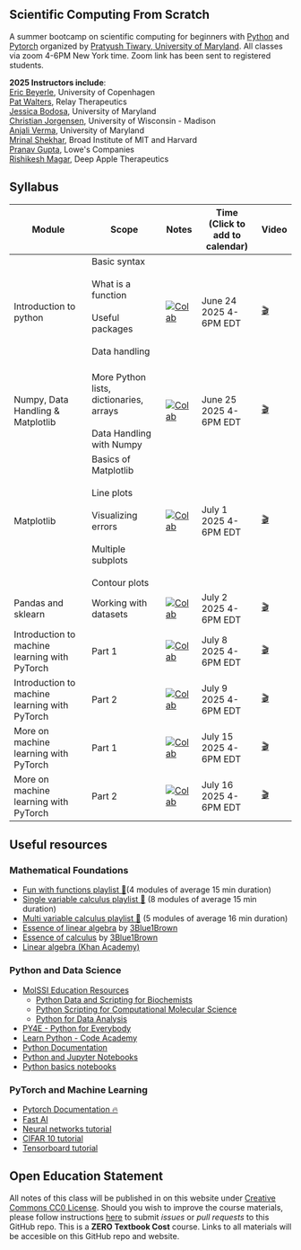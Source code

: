 Scientific Computing From Scratch
---------------------------------
A summer bootcamp on scientific computing for beginners with [Python](https://www.python.org) and [Pytorch](https://pytorch.org) organized by [Pratyush Tiwary, University of Maryland](http://go.umd.edu/tiwarylab). All classes via zoom 4-6PM New York time. Zoom link has been sent to registered students.

**2025 Instructors include**:<br>
[Eric Beyerle](https://erb24.github.io/), University of Copenhagen<br>
[Pat Walters](https://relaytx.com/our-team/pat-walters-ph-d/), Relay Therapeutics<br>
[Jessica Bodosa](https://jbodosa.com/), University of Maryland<br>
[Christian Jorgensen](https://scholar.google.com/citations?user=XdQ2ynwAAAAJ&hl=en), University of Wisconsin - Madison<br>
[Anjali Verma](https://ipst.umd.edu/people/anjali-verma), University of Maryland<br>
[Mrinal Shekhar](https://www.broadinstitute.org/bios/mrinal-shekhar), Broad Institute of MIT and Harvard<br>
[Pranav Gupta](https://www.linkedin.com/in/pranav-gupta-b6562043/), Lowe's Companies<br>
[Rishikesh Magar](https://www.linkedin.com/in/rishikesh-magar/), Deep Apple Therapeutics<br>

## Syllabus

Module | Scope | Notes | Time <br> (Click to add to calendar) | Video 
--------------------- | --------------------- | --------------------- | ------- | --- 
Introduction to python | Basic syntax <br><br> What is a function <br><br> Useful packages <br><br> Data handling <br><br> | [![Colab](https://colab.research.google.com/assets/colab-badge.svg)](https://colab.research.google.com/drive/1tCOHMP5nQGDLmTs1UEyKE8OGXGSRANTg?usp=sharing) | June 24 2025 4-6PM EDT| [🎬](https://umd.zoom.us/rec/share/Zm0XdlLfN4cMADrfwC5Fr8GNrM0DlyzXAsmm23dTdYqLOFqAEooNNpaHfA5yP5o.DMm2CP8D_TAZhJNO?startTime=1750795427000) 
Numpy, Data Handling & Matplotlib | More Python lists, dictionaries, arrays <br><br> Data Handling with Numpy|   [![Colab](https://colab.research.google.com/assets/colab-badge.svg)](https://colab.research.google.com/drive/1nCB7peWOERcnz9pU5RMazZ410G3sGefa)| June 25 2025 4-6PM EDT | [🎬](https://umd.zoom.us/rec/share/3jJnh9NTu9k4-dXE-HJTVlaQd2leG7oDL78ZJmcTTjaeUDUr4h5d9zWXH76wq-c.aV41y1SVkXJvGzkq?startTime=1750882031000)
Matplotlib | Basics of Matplotlib <br><br> Line plots <br><br> Visualizing errors <br><br> Multiple subplots <br><br> Contour plots| [![Colab](https://colab.research.google.com/assets/colab-badge.svg)](https://colab.research.google.com/drive/1OHiH7hPNm_pOhhsDcxt8n-gf5uvD8fmH?usp=sharing) |  July 1 2025 4-6PM EDT | [🎬](https://umd.zoom.us/rec/share/1wiWGnvJLPo_gKRSwYLmaaHSo8LoEZA2vho3BZalONIq-yfp_HjO-Q-2scBh1Ro.xBgN8xGUwzX4xweQ?startTime=1751400139000)
Pandas and sklearn | Working with datasets  | [![Colab](https://colab.research.google.com/assets/colab-badge.svg)](https://colab.research.google.com/drive/12a-RUZ5hjTSXrSgDFiavJmmEv2jf4-6K) |  July 2 2025 4-6PM EDT |  [🎬](https://umd.zoom.us/rec/share/VCPMZOQXi9lONMIz_U-IznQzME0UVI0p9elbM1GAZuDl_ddzm9N51TeXgpD60aw-.2RTWDY8QtZgAv2Na?startTime=1751486602000)
Introduction to machine learning with PyTorch | Part 1| [![Colab](https://colab.research.google.com/assets/colab-badge.svg)](https://colab.research.google.com/drive/1rNy5uM6-iS44pMTHrzZe9n1UYbEP8gPk#scrollTo=Sr2G8r4VLoeD) | July 8 2025 4-6PM EDT| [🎬](https://umd.zoom.us/rec/share/1DeBb3xA7AaRXLe3tVcehrft2u0PF9nZsjuwBxQZhpl1brIIl5TDJFhTvUMobnsE.EiwWoLt3UtRebOUB)|
Introduction to machine learning with PyTorch | Part 2 | [![Colab](https://colab.research.google.com/assets/colab-badge.svg)](https://colab.research.google.com/drive/1dWK0L_8GzwEDwdea3Teyp8nkNoQhwvdb?usp=drive_link) | July 9 2025 4-6PM EDT| [🎬](https://umd.zoom.us/rec/share/1dWZBU1airWMF2Yg5-X25qiJ4BexvcJE51meyS57wBZuJj7ZU9TKGJ60gm5XJzFo.e0EcSlI5hTYS9OT5)|
More on machine learning with PyTorch| Part 1 | [![Colab](https://colab.research.google.com/assets/colab-badge.svg)](https://colab.research.google.com/drive/1n9xGu52qzMUzgDOjt9pKSMwTjHXThhHW?usp=sharing) | July 15 2025 4-6PM EDT | [🎬]()|
More on machine learning with PyTorch| Part 2 | [![Colab](https://colab.research.google.com/assets/colab-badge.svg)](https://colab.research.google.com/drive/1U1gT5FwldZgfkI9029DC9jnMpM8k6KJM?usp=sharing) | July 16 2025 4-6PM EDT | [🎬]()|




## Useful resources

### Mathematical Foundations
- [Fun with functions playlist 🍿](https://www.youtube.com/playlist?list=PLieme_dDfavgNH_eoC5hWX-75fwst0abG)(4 modules of average 15 min duration)
- [Single variable calculus playlist 🍿](https://www.youtube.com/playlist?list=PLieme_dDfaviKfYPpqE6iO5ByxHb9nFmO) (8 modules of average 15 min duration)
- [Multi variable calculus playlist 🍿](https://www.youtube.com/playlist?list=PLieme_dDfavg9CSUr1i_ai3XQnaVbxx1D) (5 modules of average 16 min duration)
- [Essence of linear algebra](https://www.youtube.com/playlist?list=PLZHQObOWTQDPD3MizzM2xVFitgF8hE_ab) by [3Blue1Brown](https://www.3blue1brown.com/)
- [Essence of calculus](https://www.youtube.com/playlist?list=PLZHQObOWTQDMsr9K-rj53DwVRMYO3t5Yr) by [3Blue1Brown](https://www.3blue1brown.com/)
- [Linear algebra (Khan Academy)](https://www.khanacademy.org/math/linear-algebra)

### Python and Data Science
- [MolSSI Education Resources](http://education.molssi.org/resources.html#programming)
    - [Python Data and Scripting for Biochemists](https://education.molssi.org/python-scripting-biochemistry/chapters/setup.html)
    - [Python Scripting for Computational Molecular Science](https://education.molssi.org/python_scripting_cms/)
    - [Python for Data Analysis](https://education.molssi.org/python-data-analysis/)
- [PY4E - Python for Everybody](https://www.py4e.com)
- [Learn Python - Code Academy](https://www.codecademy.com/learn/learn-python)
- [Python Documentation](https://docs.python.org/3/)
- [Python and Jupyter Notebooks](https://qiskit.org/textbook/ch-prerequisites/python-and-jupyter-notebooks.html)
- [Python basics notebooks](https://github.com/okara83/python-pytorch-workshop)


### PyTorch and Machine Learning
- [Pytorch Documentation 🔥](https://pytorch.org/docs/stable/index.html)
- [Fast AI](https://www.fast.ai)
- [Neural networks tutorial](https://pytorch.org/tutorials/beginner/blitz/neural_networks_tutorial.html)
- [CIFAR 10 tutorial](https://pytorch.org/tutorials/beginner/blitz/cifar10_tutorial.html)
- [Tensorboard tutorial](https://pytorch.org/tutorials/intermediate/tensorboard_tutorial.html)

## Open Education Statement
All notes of this class will be published in on this website under [Creative Commons CC0 License](https://creativecommons.org/publicdomain/zero/1.0/).
Should you wish to improve the course materials, please follow instructions [here](pages/contribute.md) to submit _issues_ or _pull requests_ to this GitHub repo.
This is a **ZERO Textbook Cost** course.
Links to all materials will be accesible on this GitHub repo and website.
